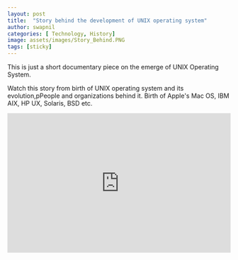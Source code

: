 ```yaml
---
layout: post
title:  "Story behind the development of UNIX operating system"
author: swapnil
categories: [ Technology, History]
image: assets/images/Story_Behind.PNG
tags: [sticky]
---
```

This is just a short documentary piece on the emerge of UNIX Operating System.

Watch this story from birth of UNIX operating system and its evolution,pPeople and organizations behind it.
Birth of Apple's Mac OS, IBM AIX, HP UX, Solaris, BSD etc.

<p><iframe style="width:100%;" height="315" src="https://www.youtube.com/watch?v=ch-DTORbsic" frameborder="0" allowfullscreen></iframe></p>
